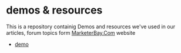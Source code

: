 # demos & resources

This is a repository containig Demos and resources we've used in our articles, forum topics form [MarketerBay.Com](https://marketerbay.com) website


- [demo](https://mkbres.github.io/demo/)
